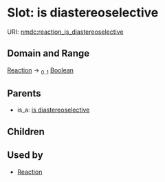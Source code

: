 
# Slot: is diastereoselective




URI: [nmdc:reaction_is_diastereoselective](https://microbiomedata/meta/reaction_is_diastereoselective)


## Domain and Range

[Reaction](Reaction.md) &#8594;  <sub>0..1</sub> [Boolean](types/Boolean.md)

## Parents

 *  is_a: [is diastereoselective](is_diastereoselective.md)

## Children


## Used by

 * [Reaction](Reaction.md)
